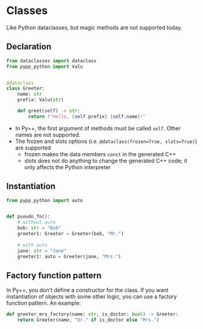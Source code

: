 # Classes

Like Python dataclasses, but magic methods are not supported today.

## Declaration

```python
from dataclasses import dataclass
from pypp_python import Valu


@dataclass
class Greeter:
    name: str
    prefix: Valu(str)

    def greet(self) -> str:
        return f"Hello, {self.prefix} {self.name}!"
```

- In Py++, the first argument of methods must be called `self`. Other names are not supported.
- The frozen and slots options (i.e. `@dataclass(frozen=True, slots=True)`) are supported
    - frozen makes the data members `const` in the generated C++
    - slots does not do anything to change the generated C++ code; it only affects the Python interpreter

## Instantiation

```python
from pypp_python import auto


def pseudo_fn():
    # without auto
    bob: str = "Bob"
    greeter1: Greeter = Greeter(bob, "Mr.")
    
    # with auto
    jane: str = "Jane"
    greeter2: auto = Greeter(jane, "Mrs.")
```

## Factory function pattern

In Py++, you don't define a constructor for the class. If you want instantiation of objects with some other logic, you can use a factory function pattern. An example:

```python
def greeter_mrs_factory(name: str, is_doctor: bool) -> Greeter:
    return Greeter(name, "Dr." if is_doctor else "Mrs.")
```
